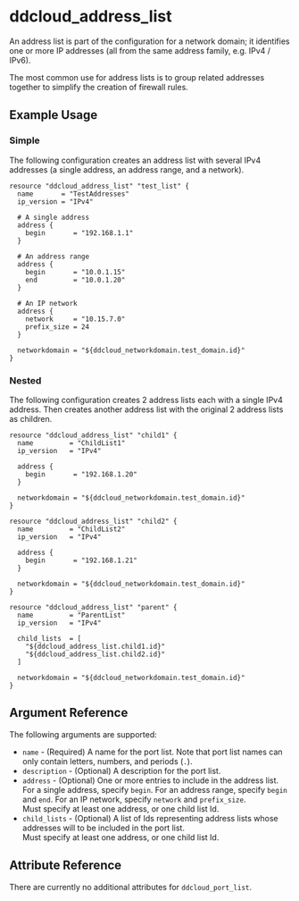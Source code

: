 # ddcloud\_address\_list

An address list is part of the configuration for a network domain; it identifies one or more IP addresses (all from the same address family, e.g. IPv4 / IPv6).

The most common use for address lists is to group related addresses together to simplify the creation of firewall rules.

## Example Usage

### Simple
The following configuration creates an address list with several IPv4 addresses (a single address, an address range, and a network).

```
resource "ddcloud_address_list" "test_list" {
  name       = "TestAddresses"
  ip_version = "IPv4"

  # A single address
  address {
    begin       = "192.168.1.1"
  }

  # An address range
  address {
    begin       = "10.0.1.15"
    end         = "10.0.1.20"
  }

  # An IP network
  address {
    network     = "10.15.7.0"
    prefix_size = 24
  }

  networkdomain = "${ddcloud_networkdomain.test_domain.id}"
}
```

### Nested
The following configuration creates 2 address lists each with a single IPv4 address. Then creates another address list with the original 2 address lists as children.

```
resource "ddcloud_address_list" "child1" {
  name         = "ChildList1"
  ip_version   = "IPv4"

  address {
    begin       = "192.168.1.20"
  }

  networkdomain = "${ddcloud_networkdomain.test_domain.id}"
}

resource "ddcloud_address_list" "child2" {
  name         = "ChildList2"
  ip_version   = "IPv4"

  address {
    begin       = "192.168.1.21"
  }

  networkdomain = "${ddcloud_networkdomain.test_domain.id}"
}

resource "ddcloud_address_list" "parent" {
  name         = "ParentList"
  ip_version   = "IPv4"

  child_lists  = [
    "${ddcloud_address_list.child1.id}"
    "${ddcloud_address_list.child2.id}"
  ]

  networkdomain = "${ddcloud_networkdomain.test_domain.id}"
}
```

## Argument Reference

The following arguments are supported:

* `name` - (Required) A name for the port list.
Note that port list names can only contain letters, numbers, and periods (`.`).
* `description` - (Optional) A description for the port list.
* `address` - (Optional) One or more entries to include in the address list.  
For a single address, specify `begin`. For an address range, specify `begin` and `end`. For an IP network, specify `network` and `prefix_size`.  
Must specify at least one address, or one child list Id.
* `child_lists` - (Optional) A list of Ids representing address lists whose addresses will to be included in the port list.  
Must specify at least one address, or one child list Id.

## Attribute Reference

There are currently no additional attributes for `ddcloud_port_list`.
